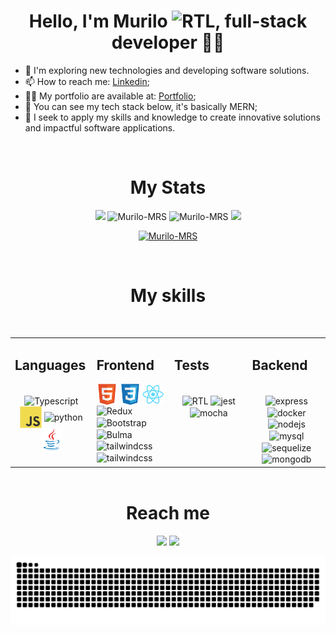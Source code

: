 <h1 align="center">Hello, I'm Murilo
  <img title="RTL" width="36px" src="https://camo.githubusercontent.com/e8e7b06ecf583bc040eb60e44eb5b8e0ecc5421320a92929ce21522dbc34c891/68747470733a2f2f6d656469612e67697068792e636f6d2f6d656469612f6876524a434c467a6361737252346961377a2f67697068792e676966">, full-stack developer 👨‍💻 </h1>

- 🤔 I'm exploring new technologies and developing software solutions.
- 📫 How to reach me: [Linkedin](https://www.linkedin.com/in/murilo-rodrigues-santana/);
- 👨‍💻 My portfolio are available at: [Portfolio](murilo-dev.vercel.app/);
- 🌱 You can see my tech stack below, it's basically MERN;
- 🔭 I seek to apply my skills and knowledge to create innovative solutions and impactful software applications.

<br/>

 <h1 align="center">My Stats</h1>

<div align="center">
  
  <img height="175em" src="https://github-readme-stats.vercel.app/api?username=Murilo-MRS&show_icons=true&theme=chartreuse-dark&hide_border=true&card_width=100&include_all_commits=true&count_private=true"/>
  <img height="175em" src="https://github-readme-streak-stats.herokuapp.com?user=Murilo-MRS&theme=highcontrast&hide_border=true&date_format=j%20M%5B%20Y%5D&fire=DD2727" alt="Murilo-MRS" />
  <img height="180em" src="https://github-readme-activity-graph.vercel.app/graph?username=Murilo-MRS&bg_color=000000&color=6ad600&line=fb8c00&point=dd2727&area=true&radius=14&hide_border=true" alt="Murilo-MRS" />
  <img height="180em" src="https://github-readme-stats.vercel.app/api/top-langs/?username=Murilo-MRS&layout=compact&card_width=120&hide_border=true&langs_count=7&theme=chartreuse-dark"/>
</div>

 <p align="center"> <a href="https://github.com/ryo-ma/github-profile-trophy"><img src="https://github-profile-trophy.vercel.app/?username=Murilo-MRS&column=-1&no-frame=true&theme=matrix" alt="Murilo-MRS" /></a> </p>

 <br/>

 <h1 align="center">My skills</h1>
 
<div align="center" style="display: inline-block"><br>
<table><tr>
<td valign="top" width="24%">
<h2>Languages</h2>
<div align="center" style="display: inline-block"><br>
  <img align="center" title="Typescript" width="30%" src="https://cdn.jsdelivr.net/gh/devicons/devicon/icons/typescript/typescript-plain.svg">
  <img align="center" title="Js" width="30%" src="https://raw.githubusercontent.com/devicons/devicon/master/icons/javascript/javascript-original.svg">
  <img align="center" title="python" width="30%" src="https://cdn.jsdelivr.net/gh/devicons/devicon/icons/python/python-original.svg">
  <img align="center" title="java" width="30%" src="https://raw.githubusercontent.com/devicons/devicon/master/icons/java/java-original.svg">
</div>
</td><td valign="top" width="24%"> 
<h2>Frontend</h2>
  <img align="center" title="HTML" width="30%" src="https://raw.githubusercontent.com/devicons/devicon/master/icons/html5/html5-original.svg">
  <img align="center" title="CSS" width="30%" src="https://raw.githubusercontent.com/devicons/devicon/master/icons/css3/css3-original.svg">
  <img align="center" title="Reactjs" width="30%" src="https://raw.githubusercontent.com/devicons/devicon/master/icons/react/react-original.svg">
  <img align="center" title="Redux" width="30%" src="https://cdn.jsdelivr.net/gh/devicons/devicon/icons/redux/redux-original.svg">
  <img align="center" title="Bootstrap" width="30%" src="https://cdn.jsdelivr.net/gh/devicons/devicon/icons/bootstrap/bootstrap-original-wordmark.svg">
  <img align="center" title="Bulma" width="30%" src="https://cdn.jsdelivr.net/gh/devicons/devicon/icons/bulma/bulma-plain.svg" />
  <img align="center" title="tailwindcss" width="30%" src="https://cdn.jsdelivr.net/gh/devicons/devicon/icons/tailwindcss/tailwindcss-plain.svg" />
<img align="center" title="tailwindcss" width="30%" src="https://cdn.jsdelivr.net/gh/devicons/devicon/icons/vuejs/vuejs-original.svg" />
</div>
</td><td valign="top" width="24%">
<h2>Tests</h2>
<div align="center" style="display: inline-block"><br>
  <img align="center" title="RTL" width="30%" src="https://testing-library.com/img/octopus-128x128.png">
  <img align="center" title="jest" width="30%" src="https://cdn.jsdelivr.net/gh/devicons/devicon/icons/jest/jest-plain.svg">
  <img align="center" title="mocha" width="30%" src="https://cdn.jsdelivr.net/gh/devicons/devicon/icons/mocha/mocha-plain.svg">
</div>
</td><td valign="top" width="24%">
<h2>Backend</h2>
<div align="center" style="display: inline-block"><br>
  <img align="center" title="express" width="30%" src="https://skillicons.dev/icons?i=express&theme=light">
  <img align="center" title="docker" width="30%" src="https://cdn.jsdelivr.net/gh/devicons/devicon/icons/docker/docker-original-wordmark.svg">
  <img align="center" title="nodejs" width="30%" src="https://cdn.jsdelivr.net/gh/devicons/devicon/icons/nodejs/nodejs-original.svg">
  <img align="center" title="mysql" width="30%" src="https://cdn.jsdelivr.net/gh/devicons/devicon/icons/mysql/mysql-original.svg">
  <img align="center" title="sequelize" width="30%" src="https://cdn.jsdelivr.net/gh/devicons/devicon/icons/sequelize/sequelize-original.svg" />
  <img align="center" title="mongodb" width="30%" src="https://cdn.jsdelivr.net/gh/devicons/devicon/icons/mongodb/mongodb-original-wordmark.svg" />
</div>
</td></tr>
</table>
</div>
 
 <br/>
 
 <h1 align="center">Reach me</h1>
 
<div align="center"> 
  <a href="https://www.linkedin.com/in/murilo-rodrigues-santana" target="_blank"><img src="https://img.shields.io/badge/-LinkedIn-%230077B5?style=for-the-badge&logo=linkedin&logoColor=white" target="_blank"></a>
  <a href="mailto:murilosantana1993@gmail.com" target="_blank"><img src="https://img.shields.io/badge/Gmail-D14836?style=for-the-badge&logo=gmail&logoColor=white" target="_blank"></a>

  
  ![Snake animation](https://github.com/Murilo-MRS/Murilo-MRS/blob/output/github-contribution-grid-snake.svg)
    
</div>


